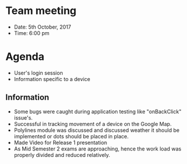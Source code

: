# Team meeting
* Date: 5th October, 2017
* Time: 6:00 pm

# Agenda
* User's login session
* Information specific to a device

## Information
* Some bugs were caught during application testing like "onBackClick" issue's.
* Successful in tracking movement of a device on the Google Map.
* Polylines module was discussed and discussed weather it should be implemented or dots should be placed in place.
* Made Video for Release 1 presentation
* As Mid Semester 2 exams are approaching, hence the work load was properly divided and reduced relatively.
